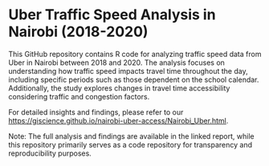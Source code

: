 # Uber Traffic Speed Analysis in Nairobi (2018-2020)

This GitHub repository contains R code for analyzing traffic speed data from Uber in Nairobi between 2018 and 2020. The analysis focuses on understanding how traffic speed impacts travel time throughout the day, including specific periods such as those dependent on the school calendar. Additionally, the study explores changes in travel time accessibility considering traffic and congestion factors.

For detailed insights and findings, please refer to our <https://giscience.github.io/nairobi-uber-access/Nairobi_Uber.html>.

Note: The full analysis and findings are available in the linked report, while this repository primarily serves as a code repository for transparency and reproducibility purposes.
